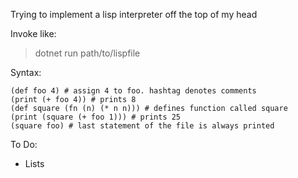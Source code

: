 Trying to implement a lisp interpreter off the top of my head

Invoke like:
> dotnet run path/to/lispfile

Syntax:
```
(def foo 4) # assign 4 to foo. hashtag denotes comments
(print (+ foo 4)) # prints 8
(def square (fn (n) (* n n))) # defines function called square
(print (square (+ foo 1))) # prints 25
(square foo) # last statement of the file is always printed
```

To Do:
   - Lists